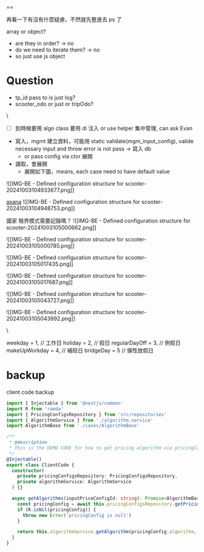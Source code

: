 





==


再看一下有沒有什麼疑慮，不然就先整進去 ps 了



array or object?
- are they in order? -> no
- do we need to iterate them? -> no
- so just use js object




# Question
- tp_id pass to is just log?
- scooter_odo or just or tripOdo?

\

- [ ] 到時候要用 algo class 要用 di 注入 or use helper 集中管理, can ask Evan
- 寫入，mgmt 建立資料，可能用 static validate(mgm_input_config), valide necessary input and throw error is not pass -> 寫入 db
	- or pass config via ctor 展開
- 讀取，會展開
	- 展開如下圖，means, each case need to have default value

![[IMG-BE - Defined configuration structure for scooter-20241003104933677.png]]




[asana](https://app.asana.com/0/1206177962100119/1207795412760290/f)
![[IMG-BE - Defined configuration structure for scooter-20241003104948753.png]]








國家
租界模式需要記錄嗎？
![[IMG-BE - Defined configuration structure for scooter-20241003105000662.png]]


![[IMG-BE - Defined configuration structure for scooter-20241003105000785.png]]


![[IMG-BE - Defined configuration structure for scooter-20241003105017435.png]]


![[IMG-BE - Defined configuration structure for scooter-20241003105017687.png]]


![[IMG-BE - Defined configuration structure for scooter-20241003105043727.png]]


![[IMG-BE - Defined configuration structure for scooter-20241003105043992.png]]


\

  weekday = 1, // 工作日
  holiday = 2, // 假日
  regularDayOff = 3, // 例假日
  makeUpWorkday = 4, // 補班日
  bridgeDay = 5 // 彈性放假日





# backup

client code backup
```ts fold
import { Injectable } from '@nestjs/common'
import R from 'ramda'
import { PricingConfigsRepository } from 'src/repositories'
import { AlgorithmService } from './algorithm.service'
import AlgorithmBase from './cases/AlgorithmBase'

/**
 * @description
 * This is the DEMO CODE for how to get pricing algorithm via pricingConfigId
 */
@Injectable()
export class ClientCode {
  constructor(
    private pricingConfigsRepository: PricingConfigsRepository,
    private algorithmService: AlgorithmService
  ) {}

  async getAlgorithms(inputPriceConfigId: string): Promise<AlgorithmBase> {
    const pricingConfig = await this.pricingConfigsRepository.getPricingConfigsById(inputPriceConfigId)
    if (R.isNil(pricingConfig)) {
      throw new Error('pricingConfig is null')
    }

    return this.algorithmService.getAlgorithm(pricingConfig.algorithm, pricingConfig.configs)
  }
}


```

